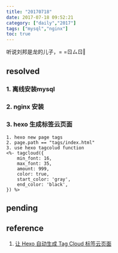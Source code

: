 ```yaml
---
title: "20170718"
date: 2017-07-18 09:52:21
category: ["daily","2017"]
tags: ["mysql","nginx"]
toc: true
---
```

听说刘邦是龙的儿子，= =ㄖㄙㄖ‖
<!--more-->

## resolved

### 1. 离线安装mysql

### 2. nginx 安装

### 3. hexo 生成标签云页面

```
1. hexo new page tags
2. page.path == "tags/index.html"
3. use hexo tagcolud function
<%- tagcloud({
    min_font: 16, 
    max_font: 35, 
    amount: 999, 
    color: true, 
    start_color: 'gray', 
    end_color: 'black',
}) %>
```
## pending

## reference

1. [让 Hexo 自动生成 Tag Cloud 标签云页面][0]

[0]:http://moxfive.xyz/2015/10/25/hexo-tag-cloud/
